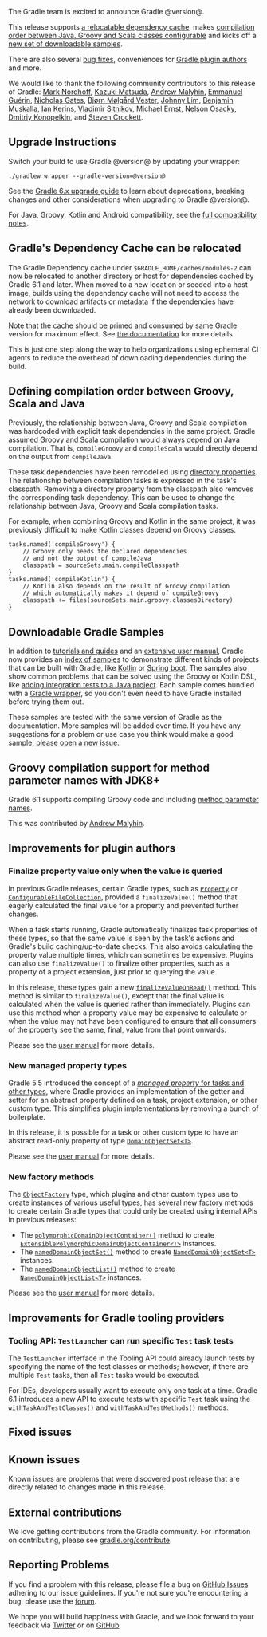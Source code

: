 The Gradle team is excited to announce Gradle @version@.

This release supports [a relocatable dependency cache](#cache), makes [compilation order between Java, Groovy and Scala classes configurable](#compilation-order) and kicks off a [new set of downloadable samples](#samples).

There are also several [bug fixes](#fixed-issues), conveniences for [Gradle plugin authors](#plugin-dev) and more.

We would like to thank the following community contributors to this release of Gradle:
[Mark Nordhoff](https://github.com/MarkNordhoff),
[Kazuki Matsuda](https://github.com/kazuki-ma),
[Andrew Malyhin](https://github.com/katoquro),
[Emmanuel Guérin](https://github.com/emmanuelguerin),
[Nicholas Gates](https://github.com/gatesn),
[Bjørn Mølgård Vester](https://github.com/bjornvester),
[Johnny Lim](https://github.com/izeye),
[Benjamin Muskalla](https://github.com/bmuskalla),
[Ian Kerins](https://github.com/isker),
[Vladimir Sitnikov](https://github.com/vlsi),
[Michael Ernst](https://github.com/mernst),
[Nelson Osacky](https://github.com/runningcode),
[Dmitriy Konopelkin](https://github.com/DeKaN),
and [Steven Crockett](https://github.com/stevencrockett).

## Upgrade Instructions

Switch your build to use Gradle @version@ by updating your wrapper:

`./gradlew wrapper --gradle-version=@version@`

See the [Gradle 6.x upgrade guide](userguide/upgrading_version_6.html#changes_@baseVersion@) to learn about deprecations, breaking changes and other considerations when upgrading to Gradle @version@.

For Java, Groovy, Kotlin and Android compatibility, see the [full compatibility notes](userguide/compatibility.html).
<!-- Do not add breaking changes or deprecations here! Add them to the upgrade guide instead. -->

<a name="cache"></a>
## Gradle's Dependency Cache can be relocated

The Gradle Dependency cache under `$GRADLE_HOME/caches/modules-2` can now be relocated to another directory or host for dependencies cached by Gradle 6.1 and later. When moved to a new location or seeded into a host image, builds using the dependency cache will not need to access the network to download artifacts or metadata if the dependencies have already been downloaded. 

Note that the cache should be primed and consumed by same Gradle version for maximum effect.
See [the documentation](userguide/dependency_resolution.html#sub:cache_copy) for more details. 

This is just one step along the way to help organizations using ephemeral CI agents to reduce the overhead of downloading dependencies during the build.

<a name="compilation-order"></a>
## Defining compilation order between Groovy, Scala and Java

Previously, the relationship between Java, Groovy and Scala compilation was hardcoded with explicit task dependencies in the same project.
Gradle assumed Groovy and Scala compilation would always depend on Java compilation. That is, `compileGroovy` and `compileScala` would directly depend on the output from `compileJava`.

These task dependencies have been remodelled using [directory properties](userguide/lazy_configuration.html#).  The relationship between compilation tasks is expressed in the task's classpath. Removing a directory property from the classpath also removes the corresponding task dependency.  This can be used to change the relationship between Java, Groovy and Scala compilation tasks.

For example, when combining Groovy and Kotlin in the same project, it was previously difficult to make Kotlin classes depend on Groovy classes.

```
tasks.named('compileGroovy') {
    // Groovy only needs the declared dependencies
    // and not the output of compileJava
    classpath = sourceSets.main.compileClasspath
}
tasks.named('compileKotlin') {
    // Kotlin also depends on the result of Groovy compilation 
    // which automatically makes it depend of compileGroovy
    classpath += files(sourceSets.main.groovy.classesDirectory)
}
```

<a name="samples"></a>
## Downloadable Gradle Samples

In addition to [tutorials and guides](https://guides.gradle.org) and an [extensive user manual](userguide/userguide.html), Gradle now provides an [index of samples](samples/index.html) to demonstrate different kinds of projects that can be built with Gradle, like [Kotlin](samples/index.html#kotlin) or [Spring boot](samples/sample_spring_boot_web_application.html). The samples also show common problems that can be solved using the Groovy or Kotlin DSL, like [adding integration tests to a Java project](samples/sample_jvm_components_with_additional_test_types.html). Each sample comes bundled with a [Gradle wrapper](userguide/gradle_wrapper.html#header), so you don't even need to have Gradle installed before trying them out.

These samples are tested with the same version of Gradle as the documentation. More samples will be added over time. If you have any suggestions for a problem or use case you think would make a good sample, [please open a new issue](https://github.com/gradle/gradle/issues/new?labels=a%3Asample%2C+from%3Acontributor&template=contributor_sample_request.md).

## Groovy compilation support for method parameter names with JDK8+ 

Gradle 6.1 supports compiling Groovy code and including [method parameter names](https://docs.oracle.com/javase/tutorial/reflect/member/methodparameterreflection.html).

This was contributed by [Andrew Malyhin](https://github.com/katoquro).

<a name="plugin-dev"></a>
## Improvements for plugin authors

### Finalize property value only when the value is queried

In previous Gradle releases, certain Gradle types, such as [`Property`](javadoc/org/gradle/api/provider/Property.html) or [`ConfigurableFileCollection`](javadoc/org/gradle/api/file/ConfigurableFileCollection.html),
provided a `finalizeValue()` method that eagerly calculated the final value for a property and prevented further changes.

When a task starts running, Gradle automatically finalizes task properties of these types, so that the same value is seen by the task's actions and Gradle's build caching/up-to-date checks. This also avoids calculating the property value multiple times, which can sometimes be expensive. Plugins can also use `finalizeValue()` to finalize other properties, such as a property of a project extension, just prior to querying the value.

In this release, these types gain a new [`finalizeValueOnRead()`](javadoc/org/gradle/api/provider/HasConfigurableValue.html#finalizeValueOnRead--) method. This method is similar to `finalizeValue()`, except that the final value is calculated when the value is queried rather than immediately. Plugins can use this method when a property value may be expensive to calculate or when the value may not have been configured to ensure that all consumers of the property see the same, final, value from that point onwards.

Please see the [user manual](userguide/lazy_configuration.html#unmodifiable_property) for more details.

### New managed property types

Gradle 5.5 introduced the concept of a [_managed property_ for tasks and other types](userguide/custom_gradle_types.html#managed_properties), where Gradle provides an implementation of the getter 
and setter for an abstract property defined on a task, project extension, or other custom type.
This simplifies plugin implementations by removing a bunch of boilerplate.

In this release, it is possible for a task or other custom type to have an abstract read-only property of type [`DomainObjectSet<T>`](javadoc/org/gradle/api/DomainObjectSet.html).

Please see the [user manual](userguide/custom_gradle_types.html#managed_properties) for more details.

### New factory methods

The [`ObjectFactory`](javadoc/org/gradle/api/model/ObjectFactory.html) type, which plugins and other custom types use to create instances of various useful types, has several new factory methods to create certain Gradle types that could only be created using internal APIs in previous releases: 

- The [`polymorphicDomainObjectContainer()`](javadoc/org/gradle/api/model/ObjectFactory.html#polymorphicDomainObjectContainer-java.lang.Class-) method to create [`ExtensiblePolymorphicDomainObjectContainer<T>`](javadoc/org/gradle/api/ExtensiblePolymorphicDomainObjectContainer.html) instances.
- The [`namedDomainObjectSet()`](javadoc/org/gradle/api/model/ObjectFactory.html#namedDomainObjectSet-java.lang.Class-) method to create [`NamedDomainObjectSet<T>`](javadoc/org/gradle/api/NamedDomainObjectSet.html) instances.
- The [`namedDomainObjectList()`](javadoc/org/gradle/api/model/ObjectFactory.html#namedDomainObjectList-java.lang.Class-) method to create [`NamedDomainObjectList<T>`](javadoc/org/gradle/api/NamedDomainObjectList.html) instances.

Please see the [user manual](userguide/custom_gradle_types.html#collection_types) for more details.

## Improvements for Gradle tooling providers

### Tooling API: `TestLauncher` can run specific `Test` task tests

The `TestLauncher` interface in the Tooling API could already launch tests by specifying the name of the test classes or methods; however, if there are multiple `Test` tasks, then all `Test` tasks would be executed. 

For IDEs, developers usually want to execute only one task at a time. Gradle 6.1 introduces a new API to execute tests with specific `Test` task using the `withTaskAndTestClasses()` and `withTaskAndTestMethods()` methods.

## Fixed issues

## Known issues

Known issues are problems that were discovered post release that are directly related to changes made in this release.

## External contributions

We love getting contributions from the Gradle community. For information on contributing, please see [gradle.org/contribute](https://gradle.org/contribute).

## Reporting Problems

If you find a problem with this release, please file a bug on [GitHub Issues](https://github.com/gradle/gradle/issues) adhering to our issue guidelines.
If you're not sure you're encountering a bug, please use the [forum](https://discuss.gradle.org/c/help-discuss).

We hope you will build happiness with Gradle, and we look forward to your feedback via [Twitter](https://twitter.com/gradle) or on [GitHub](https://github.com/gradle).
